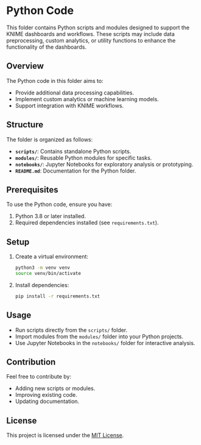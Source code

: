 # Python Code

This folder contains Python scripts and modules designed to support the KNIME dashboards and workflows. These scripts may include data preprocessing, custom analytics, or utility functions to enhance the functionality of the dashboards.

## Overview

The Python code in this folder aims to:
- Provide additional data processing capabilities.
- Implement custom analytics or machine learning models.
- Support integration with KNIME workflows.

## Structure

The folder is organized as follows:
- **`scripts/`**: Contains standalone Python scripts.
- **`modules/`**: Reusable Python modules for specific tasks.
- **`notebooks/`**: Jupyter Notebooks for exploratory analysis or prototyping.
- **`README.md`**: Documentation for the Python folder.

## Prerequisites

To use the Python code, ensure you have:
1. Python 3.8 or later installed.
2. Required dependencies installed (see `requirements.txt`).

## Setup

1. Create a virtual environment:
   ```bash
   python3 -m venv venv
   source venv/bin/activate
   ```
2. Install dependencies:
   ```bash
   pip install -r requirements.txt
   ```

## Usage

- Run scripts directly from the `scripts/` folder.
- Import modules from the `modules/` folder into your Python projects.
- Use Jupyter Notebooks in the `notebooks/` folder for interactive analysis.

## Contribution

Feel free to contribute by:
- Adding new scripts or modules.
- Improving existing code.
- Updating documentation.

## License

This project is licensed under the [MIT License](https://opensource.org/licenses/MIT).